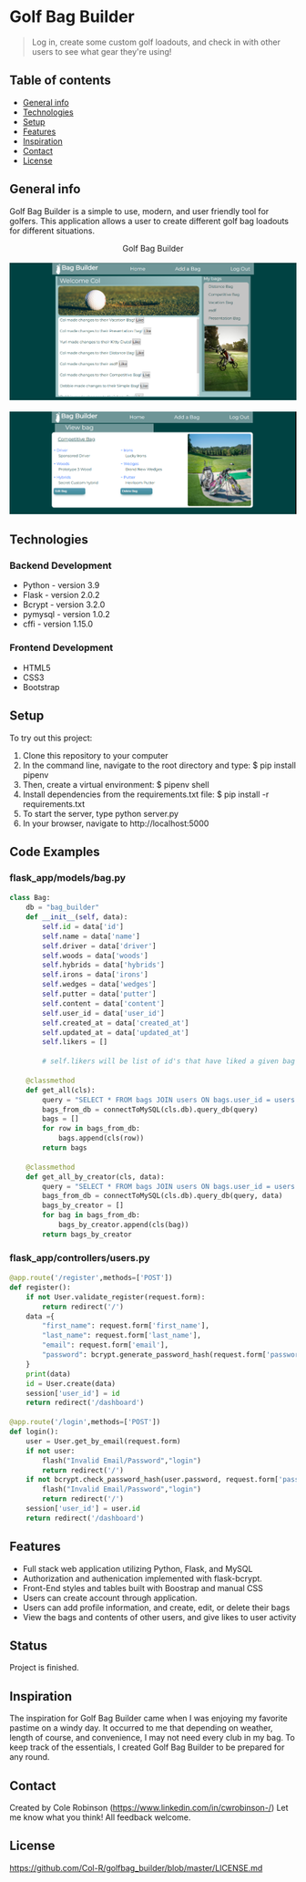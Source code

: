 # Golf Bag Builder
> Log in, create some custom golf loadouts, and check in with other users to see what gear they're using!

## Table of contents
* [General info](#general-info)
* [Technologies](#technologies)
* [Setup](#setup)
* [Features](#features)
* [Inspiration](#inspiration)
* [Contact](#contact)
* [License](#license)

## General info
Golf Bag Builder is a simple to use, modern, and user friendly tool for golfers. This application allows a user to create different golf bag loadouts for different situations.

<div align="center">Golf Bag Builder</div>
<br/>
<div align="center">
<kbd>
<img src="./Capture1.PNG">
</kbd>
</div>

<br/>
<div align="center">
<kbd>
<img src="./Capture2.PNG">
</kbd>
</div>

## Technologies
### Backend Development
* Python - version 3.9
* Flask - version 2.0.2
* Bcrypt - version 3.2.0
* pymysql - version 1.0.2
* cffi - version 1.15.0

### Frontend Development
* HTML5
* CSS3
* Bootstrap

## Setup
To try out this project:
1. Clone this repository to your computer
2. In the command line, navigate to the root directory and type:
  $ pip install pipenv
3. Then, create a virtual environment:
  $ pipenv shell
4. Install dependencies from the requirements.txt file:
  $ pip install -r requirements.txt
6. To start the server, type python server.py
7. In your browser, navigate to http://localhost:5000

## Code Examples
### flask_app/models/bag.py
```python
class Bag:
    db = "bag_builder"
    def __init__(self, data):
        self.id = data['id']
        self.name = data['name']
        self.driver = data['driver']
        self.woods = data['woods']
        self.hybrids = data['hybrids']
        self.irons = data['irons']
        self.wedges = data['wedges']
        self.putter = data['putter']
        self.content = data['content']
        self.user_id = data['user_id']
        self.created_at = data['created_at']
        self.updated_at = data['updated_at']
        self.likers = []

        # self.likers will be list of id's that have liked a given bag

    @classmethod
    def get_all(cls):
        query = "SELECT * FROM bags JOIN users ON bags.user_id = users.id ORDER BY bags.updated_at DESC"
        bags_from_db = connectToMySQL(cls.db).query_db(query)
        bags = []
        for row in bags_from_db:
            bags.append(cls(row))
        return bags

    @classmethod
    def get_all_by_creator(cls, data):
        query = "SELECT * FROM bags JOIN users ON bags.user_id = users.id WHERE bags.user_id = %(id)s;"
        bags_from_db = connectToMySQL(cls.db).query_db(query, data)
        bags_by_creator = []
        for bag in bags_from_db:
            bags_by_creator.append(cls(bag))
        return bags_by_creator
```
### flask_app/controllers/users.py
``` python
@app.route('/register',methods=['POST'])
def register():
    if not User.validate_register(request.form):
        return redirect('/')
    data ={
        "first_name": request.form['first_name'],
        "last_name": request.form['last_name'],
        "email": request.form['email'],
        "password": bcrypt.generate_password_hash(request.form['password'])
    }
    print(data)
    id = User.create(data)
    session['user_id'] = id
    return redirect('/dashboard')

@app.route('/login',methods=['POST'])
def login():
    user = User.get_by_email(request.form)
    if not user:
        flash("Invalid Email/Password","login")
        return redirect('/')
    if not bcrypt.check_password_hash(user.password, request.form['password']):
        flash("Invalid Email/Password","login")
        return redirect('/')
    session['user_id'] = user.id
    return redirect('/dashboard')
```
## Features
* Full stack web application utilizing Python, Flask, and MySQL
* Authorization and authenication implemented with flask-bcrypt. 
* Front-End styles and tables built with Boostrap and manual CSS 
* Users can create account through application. 
* Users can add profile information, and create, edit, or delete their bags
* View the bags and contents of other users, and give likes to user activity

## Status
Project is finished.

## Inspiration
The inspiration for Golf Bag Builder came when I was enjoying my favorite pastime on a windy day. It occurred to me that depending on weather, length of course, and convenience, I may not need every club in my bag. To keep track of the essentials, I created Golf Bag Builder to be prepared for any round.

## Contact
Created by Cole Robinson (https://www.linkedin.com/in/cwrobinson-/)
Let me know what you think! All feedback welcome.

## License
https://github.com/Col-R/golfbag_builder/blob/master/LICENSE.md

